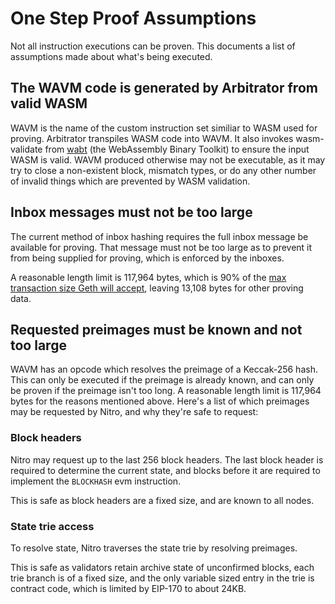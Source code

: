 # One Step Proof Assumptions

Not all instruction executions can be proven.
This documents a list of assumptions made about what's being executed.

## The WAVM code is generated by Arbitrator from valid WASM

WAVM is the name of the custom instruction set similiar to WASM used for proving.
Arbitrator transpiles WASM code into WAVM.
It also invokes wasm-validate from [wabt](https://github.com/WebAssembly/wabt)
(the WebAssembly Binary Toolkit) to ensure the input WASM is valid.
WAVM produced otherwise may not be executable, as it may try to close a non-existent block,
mismatch types, or do any other number of invalid things which are prevented by WASM validation.

## Inbox messages must not be too large

The current method of inbox hashing requires the full inbox message be available for proving.
That message must not be too large as to prevent it from being supplied for proving,
which is enforced by the inboxes.

A reasonable length limit is 117,964 bytes, which is 90% of the
[max transaction size Geth will accept](https://github.com/ethereum/go-ethereum/blob/356bbe343a30789e77bb38f25983c8f2f2bfbb47/core/tx_pool.go#L53),
leaving 13,108 bytes for other proving data.

## Requested preimages must be known and not too large

WAVM has an opcode which resolves the preimage of a Keccak-256 hash.
This can only be executed if the preimage is already known,
and can only be proven if the preimage isn't too long.
A reasonable length limit is 117,964 bytes for the reasons mentioned above.
Here's a list of which preimages may be requested by Nitro, and why they're safe to request:

### Block headers

Nitro may request up to the last 256 block headers.
The last block header is required to determine the current state,
and blocks before it are required to implement the `BLOCKHASH` evm instruction.

This is safe as block headers are a fixed size, and are known to all nodes.

### State trie access

To resolve state, Nitro traverses the state trie by resolving preimages.

This is safe as validators retain archive state of unconfirmed blocks,
each trie branch is of a fixed size,
and the only variable sized entry in the trie is contract code,
which is limited by EIP-170 to about 24KB.

